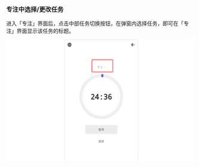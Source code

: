 
### 专注中选择/更改任务

进入「专注」界面后，点击中部任务切换按钮，在弹窗内选择任务，即可在「专注」界面显示该任务的标题。

![](../../images/android/95.png)
